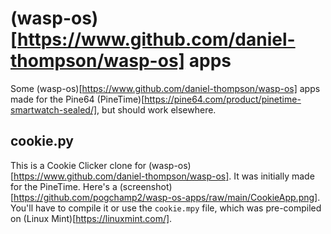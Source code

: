 # (wasp-os)[https://www.github.com/daniel-thompson/wasp-os] apps
Some (wasp-os)[https://www.github.com/daniel-thompson/wasp-os] apps made for the Pine64 (PineTime)[https://pine64.com/product/pinetime-smartwatch-sealed/], but should work elsewhere.

## cookie.py

This is a Cookie Clicker clone for (wasp-os)[https://www.github.com/daniel-thompson/wasp-os].
It was initially made for the PineTime.
Here's a (screenshot)[https://github.com/pogchamp2/wasp-os-apps/raw/main/CookieApp.png].
You'll have to compile it or use the `cookie.mpy` file, which was pre-compiled on (Linux Mint)[https://linuxmint.com/].
